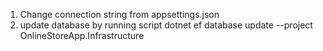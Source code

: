 1. Change connection string from appsettings.json
2. update database by running script dotnet ef database update --project OnlineStoreApp.Infrastructure
   
